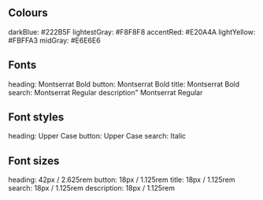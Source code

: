 ## Colours

darkBlue: #222B5F
lightestGray: #F8F8F8
accentRed: #E20A4A
lightYellow: #FBFFA3
midGray: #E6E6E6

## Fonts

heading: Montserrat Bold
button: Montserrat Bold
title: Montserrat Bold
search: Montserrat Regular
description" Montserrat Regular

## Font styles

heading: Upper Case
button: Upper Case
search: Italic

## Font sizes

heading: 42px / 2.625rem
button: 18px / 1.125rem
title: 18px / 1.125rem
search: 18px / 1.125rem
description: 18px / 1.125rem


